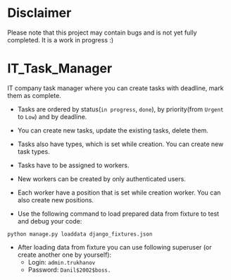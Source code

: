 # Disclaimer
Please note that this project may contain bugs and is not yet fully completed. It is a work in progress :)

# IT_Task_Manager
IT company task manager where you can create tasks with deadline, mark them as complete.
- Tasks are ordered by status(`in progress`, `done`), by priority(from `Urgent` to `Low`) and by deadline.
- You can create new tasks, update the existing tasks, delete them.
- Tasks also have types, which is set while creation. You can create new task types.
- Tasks have to be assigned to workers.
- New workers can be created by only authenticated users.
- Each worker have a position that is set while creation worker. You can also create new positions.



- Use the following command to load prepared data from fixture to test and debug your code:
  
`python manage.py loaddata django_fixtures.json`

- After loading data from fixture you can use following superuser (or create another one by yourself):
  - Login: `admin.trukhanov`
  - Password: `Danil$2002$boss.`
